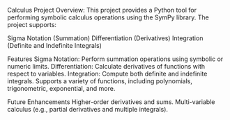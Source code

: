 Calculus Project
Overview: This project provides a Python tool for performing symbolic calculus operations using the SymPy library. The project supports:

Sigma Notation (Summation)
Differentiation (Derivatives)
Integration (Definite and Indefinite Integrals)

Features
Sigma Notation: Perform summation operations using symbolic or numeric limits.
Differentiation: Calculate derivatives of functions with respect to variables.
Integration: Compute both definite and indefinite integrals.
Supports a variety of functions, including polynomials, trigonometric, exponential, and more.

Future Enhancements
Higher-order derivatives and sums.
Multi-variable calculus (e.g., partial derivatives and multiple integrals).
